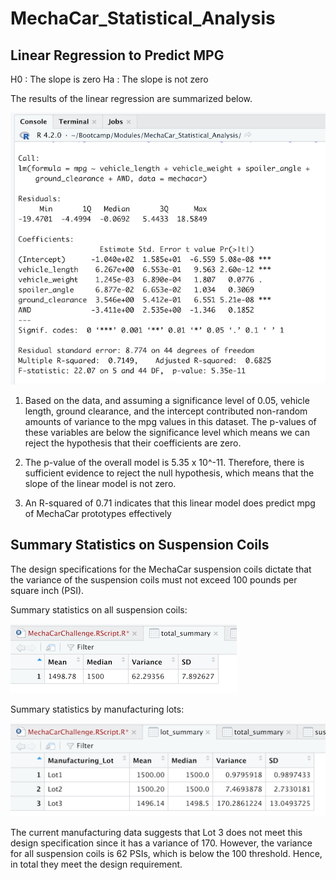 # MechaCar_Statistical_Analysis

## Linear Regression to Predict MPG

H0 : The slope is zero
Ha : The slope is not zero

The results of the linear regression are summarized below.

![regression_model](regression_model.png)

1. Based on the data, and assuming a significance level of 0.05, vehicle length, ground clearance, and the intercept contributed non-random amounts of variance to the mpg values in this dataset. The p-values of these variables are below the significance level which means we can reject the hypothesis that their coefficients are zero.

2. The p-value of the overall model is 5.35 x 10^-11. Therefore, there is sufficient evidence to reject the null hypothesis, which means that the slope of the linear model is not zero.

3. An R-squared of 0.71 indicates that this linear model does predict mpg of MechaCar prototypes effectively

## Summary Statistics on Suspension Coils

The design specifications for the MechaCar suspension coils dictate that the variance of the suspension coils must not exceed 100 pounds per square inch (PSI). 

Summary statistics on all suspension coils:

![total_summary](total_summary.png)

Summary statistics by manufacturing lots:

![lot_summary](lot_summary.png)

The current manufacturing data suggests that Lot 3 does not meet this design specification since it has a variance of 170. However, the variance for all  suspension coils is 62 PSIs, which is below the 100 threshold. Hence, in total they meet the design requirement.




